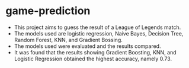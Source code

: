 # game-prediction
* This project aims to guess the result of a League of Legends match.
* The models used are logistic regression, Naive Bayes, Decision Tree, Random Forest, KNN, and Gradient Bossing.
* The models used were evaluated and the results compared.
* It was found that the results showing Gradient Boosting, KNN, and Logistic Regression obtained the highest accuracy, namely 0.73.
